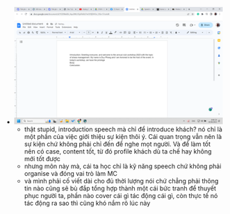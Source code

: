 - ![image.png](../assets/image_1686404919233_0.png)
	- thật stupid, introduction speech mà chỉ để introduce khách? nó chỉ là một phần của việc giới thiệu sự kiện thôi ý. Cái quan trọng vẫn nên là sự kiện chứ không phải chỉ đến để nghe mọt người. Và để làm tốt nên có case, content tốt, từ đó profile khách dù ta chế hay không mới tốt được
	- nhưng môn này mà, cái ta học chỉ là kỹ năng speech chứ không phải organise và đóng vai trò làm MC
	- và mình phải cố viết dài cho đủ thời lượng nói chứ chẳng phải thông tin nào cũng sẽ bù đắp tổng hợp thành một cái bức tranh để thuyết phục người ta, phần nào cover cái gì tác động cái gì, còn thực tế nó tác động ra sao thì cũng khó nắm rõ lúc này